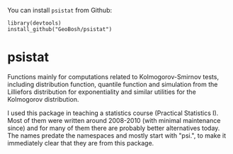
You can install `psistat` from Github:

    library(devtools)
    install_github("GeoBosh/psistat")


# psistat

Functions mainly for computations related to Kolmogorov-Smirnov tests, including
distribution function, quantile function and simulation from the Lilliefors
distribution for exponentiality and similar utilities for the Kolmogorov
distribution.

I used this package in teaching a statistics course (Practical Statistics
I). Most of them were written around 2008-2010 (with minimal maintenance since)
and for many of them there are probably better alternatives today. The names
predate the namespaces and mostly start with "psi.", to make it immediately
clear that they are from this package.

